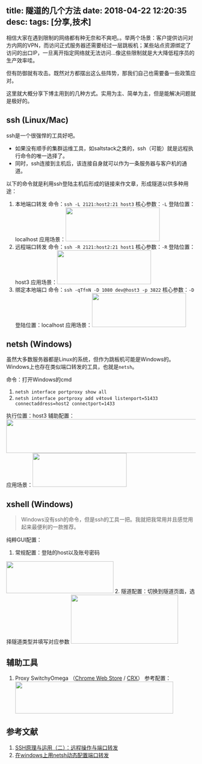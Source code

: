 title: 隧道的几个方法
date: 2018-04-22 12:20:35
desc: 
tags: [分享,技术] 
---

相信大家在遇到限制的网络都有种无奈和不爽吧。。举两个场景：客户提供访问对方内网的VPN，而访问正式服务器还需要经过一层跳板机；某些站点资源绑定了访问的出口IP，一旦离开指定网络就无法访问...像这些限制就是大大降低程序员的生产效率哇。

但有防御就有攻击。既然对方都摆出这么些阵势，那我们自己也需要备一些政策应对。

这里就大概分享下博主用到的几种方式。实用为主、简单为主，但是能解决问题就是极好的。

<!-- more -->

## ssh (Linux/Mac)

ssh是一个很强悍的工具好吧。
* 如果没有顺手的集群运维工具，如saltstack之类的，ssh（可能）就是远程执行命令的唯一选择了。
* 同时，ssh连接到主机后，该连接自身就可以作为一条服务器与客户机的通道。

以下的命令就是利用ssh登陆主机后形成的链接来作文章，形成隧道以供多种用途：
1. 本地端口转发
    命令：`ssh -L 2121:host2:21 host3`
    核心参数：`-L`
    登陆位置：localhost
    应用场景：<img src="{% asset_path share-tm-02.png %}" alt="" width="250" height="90" />
2. 远程端口转发
    命令：`ssh -R 2121:host2:21 host1`
    核心参数：`-R`
    登陆位置：host3
    应用场景：<img src="{% asset_path share-tm-03.png %}" alt="" width="250" height="90" />
3. 绑定本地端口
    命令：`ssh -qTfnN -D 1080 dev@host3 -p 3822`
    核心参数：`-D`
    登陆位置：localhost
    应用场景：<img src="{% asset_path share-tm-04.png %}" alt="" width="250" height="90" />
    
## netsh (Windows)

虽然大多数服务器都是Linux的系统，但作为跳板机可能是Windows的。
Windows上也存在类似端口转发的工具，也就是`netsh`。

命令：打开Windows的cmd
1. `netsh interface portproxy show all`
2. `netsh interface portproxy add v4tov4 listenport=51433 connectaddress=host2 connectport=1433`

执行位置：host3
辅助配置：<img src="{% asset_path share-tm-06.png %}" alt="" width="600" height="90" />
应用场景：<img src="{% asset_path share-tm-05.png %}" alt="" width="250" height="90" />

## xshell (Windows)

> Windows没有ssh的命令，但是ssh的工具一把。我就把我常用并且感觉用起来最便利的一款推荐。

纯粹GUI配置：
1. 常规配置：登陆的host以及账号密码
<img src="{% asset_path share-tm-07.png %}" alt="" width="285" height="85" />
2. 隧道配置：切换到隧道页面，选择隧道类型并填写对应参数
<img src="{% asset_path share-tm-08.png %}" alt="" width="285" height="130" />
    
## 辅助工具

1. Proxy SwitchyOmega （[Chrome Web Store](https://chrome.google.com/webstore/detail/padekgcemlokbadohgkifijomclgjgif) / [CRX](https://github.com/FelisCatus/SwitchyOmega/releases)）
    参考配置：<img src="{% asset_path share-tm-01.png %}" alt="" width="420" height="85" />
    
    
## 参考文献
1. [SSH原理与运用（二）：远程操作与端口转发](http://www.ruanyifeng.com/blog/2011/12/ssh_port_forwarding.html)
2. [在windows上用netsh动态配置端口转发](http://aofengblog.blog.163.com/blog/static/631702120148573851740/)
